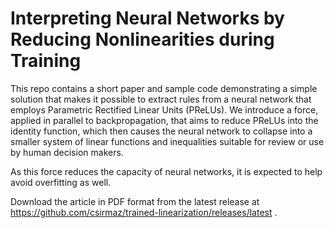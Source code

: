 
# Interpreting Neural Networks by Reducing Nonlinearities during Training

This repo contains a short paper and sample code demonstrating
a simple solution that makes it possible to
extract rules from a neural network that employs Parametric Rectified Linear Units (PReLUs).
We introduce a force, applied in parallel to backpropagation, that
aims to reduce PReLUs into the identity function, which then causes
the neural network to collapse into a smaller system of linear functions and inequalities
suitable for review or use by human decision makers.

As this force reduces the capacity of neural networks, it is expected to help avoid overfitting as well.

Download the article in PDF format from the latest release at https://github.com/csirmaz/trained-linearization/releases/latest .
